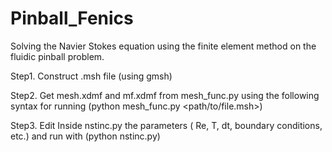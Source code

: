# Pinball_Fenics
Solving the Navier Stokes equation using the finite element method on the fluidic pinball problem. 

Step1. Construct .msh file (using gmsh)

Step2. Get mesh.xdmf and mf.xdmf from mesh_func.py using the following syntax for running (python mesh_func.py <path/to/file.msh>)

Step3. Edit Inside nstinc.py the parameters ( Re, T, dt, boundary conditions, etc.) and run with (python nstinc.py)
